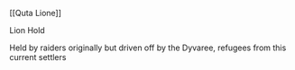 [[Quta Lione]]

Lion Hold

Held by raiders originally but driven off by the Dyvaree, refugees from this current settlers


